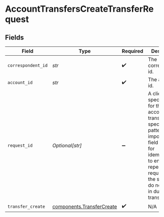 # AccountTransfersCreateTransferRequest


## Fields

| Field                                                                                                                                                                                                      | Type                                                                                                                                                                                                       | Required                                                                                                                                                                                                   | Description                                                                                                                                                                                                | Example                                                                                                                                                                                                    |
| ---------------------------------------------------------------------------------------------------------------------------------------------------------------------------------------------------------- | ---------------------------------------------------------------------------------------------------------------------------------------------------------------------------------------------------------- | ---------------------------------------------------------------------------------------------------------------------------------------------------------------------------------------------------------- | ---------------------------------------------------------------------------------------------------------------------------------------------------------------------------------------------------------- | ---------------------------------------------------------------------------------------------------------------------------------------------------------------------------------------------------------- |
| `correspondent_id`                                                                                                                                                                                         | *str*                                                                                                                                                                                                      | :heavy_check_mark:                                                                                                                                                                                         | The correspondent id.                                                                                                                                                                                      | 00000000-0000-0000-0000-000000000002                                                                                                                                                                       |
| `account_id`                                                                                                                                                                                               | *str*                                                                                                                                                                                                      | :heavy_check_mark:                                                                                                                                                                                         | The account id.                                                                                                                                                                                            | 01H8FB90ZRRFWXB4XC2JPJ1D4Y                                                                                                                                                                                 |
| `request_id`                                                                                                                                                                                               | *Optional[str]*                                                                                                                                                                                            | :heavy_minus_sign:                                                                                                                                                                                         | A client-specified ID for the account transfer; no specific pattern is imposed. This field is used for idempotency to ensure that repeated requests with the same ID do not result in duplicate transfers. | ABC-123                                                                                                                                                                                                    |
| `transfer_create`                                                                                                                                                                                          | [components.TransferCreate](../../models/components/transfercreate.md)                                                                                                                                     | :heavy_check_mark:                                                                                                                                                                                         | N/A                                                                                                                                                                                                        |                                                                                                                                                                                                            |